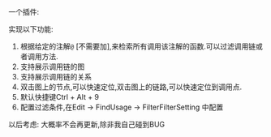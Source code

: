 一个插件:

实现以下功能:

1. 根据给定的注解`@` [不需要加],来检索所有调用该注解的函数.可以过滤调用链或者调用方法.
2. 支持展示调用链的图
3. 支持展示调用链的关系
4. 双击图上的节点,可以快速定位,双击图上的链路,可以快速定位到调用点.
5. 默认快捷键Ctrl + Alt + 9
6. 配置过滤条件,在Edit -> FindUsage -> FilterFilterSetting 中配置

以后考虑:
大概率不会再更新,除非我自己碰到BUG